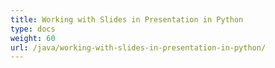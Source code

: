 ```yaml
---
title: Working with Slides in Presentation in Python
type: docs
weight: 60
url: /java/working-with-slides-in-presentation-in-python/
---
```


